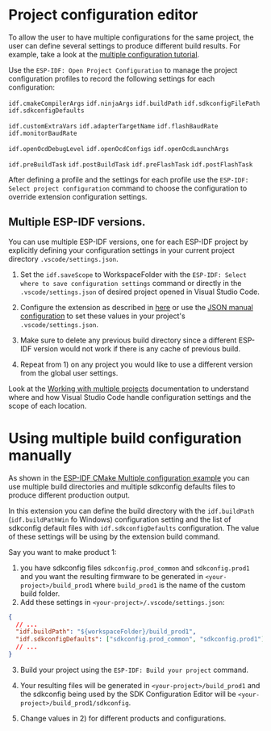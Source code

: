 # Project configuration editor

To allow the user to have multiple configurations for the same project, the user can define several settings to produce different build results. For example, take a look at the [multiple configuration tutorial](./tutorial/multiple_config.md).

Use the `ESP-IDF: Open Project Configuration` to manage the project configuration profiles to record the following settings for each configuration:

`idf.cmakeCompilerArgs`
`idf.ninjaArgs`
`idf.buildPath`
`idf.sdkconfigFilePath`
`idf.sdkconfigDefaults`

`idf.customExtraVars`
`idf.adapterTargetName`
`idf.flashBaudRate`
`idf.monitorBaudRate`

`idf.openOcdDebugLevel`
`idf.openOcdConfigs`
`idf.openOcdLaunchArgs`

`idf.preBuildTask`
`idf.postBuildTask`
`idf.preFlashTask`
`idf.postFlashTask`

After defining a profile and the settings for each profile use the `ESP-IDF: Select project configuration` command to choose the configuration to override extension configuration settings.

## Multiple ESP-IDF versions.

You can use multiple ESP-IDF versions, one for each ESP-IDF project by explicitly defining your configuration settings in your current project directory `.vscode/settings.json`.

1. Set the `idf.saveScope` to WorkspaceFolder with the `ESP-IDF: Select where to save configuration settings` command or directly in the `.vscode/settings.json` of desired project opened in Visual Studio Code.

2. Configure the extension as described in [here](./tutorial/install.md) or use the [JSON manual configuration](./SETUP.md#json-manual-configuration) to set these values in your project's `.vscode/settings.json`.

3. Make sure to delete any previous build directory since a different ESP-IDF version would not work if there is any cache of previous build.

4. Repeat from 1) on any project you would like to use a different version from the global user settings.

Look at the [Working with multiple projects](./MULTI_PROJECTS.md) documentation to understand where and how Visual Studio Code handle configuration settings and the scope of each location.

# Using multiple build configuration manually

As shown in the [ESP-IDF CMake Multiple configuration example](https://github.com/espressif/esp-idf/tree/master/examples/build_system/cmake/multi_config) you can use multiple build directories and multiple sdkconfig defaults files to produce different production output.

In this extension you can define the build directory with the `idf.buildPath` (`idf.buildPathWin` fo Windows) configuration setting and the list of sdkconfig default files with `idf.sdkconfigDefaults` configuration. The value of these settings will be using by the extension build command.

Say you want to make product 1:

1. you have sdkconfig files `sdkconfig.prod_common` and `sdkconfig.prod1` and you want the resulting firmware to be generated in `<your-project>/build_prod1` where `build_prod1` is the name of the custom build folder.
2. Add these settings in `<your-project>/.vscode/settings.json`:

```json
{
  // ...
  "idf.buildPath": "${workspaceFolder}/build_prod1",
  "idf.sdkconfigDefaults": ["sdkconfig.prod_common", "sdkconfig.prod1"]
  // ...
}
```

3. Build your project using the `ESP-IDF: Build your project` command.

4. Your resulting files will be generated in `<your-project>/build_prod1` and the sdkconfig being used by the SDK Configuration Editor will be `<your-project>/build_prod1/sdkconfig`.

5. Change values in 2) for different products and configurations.
